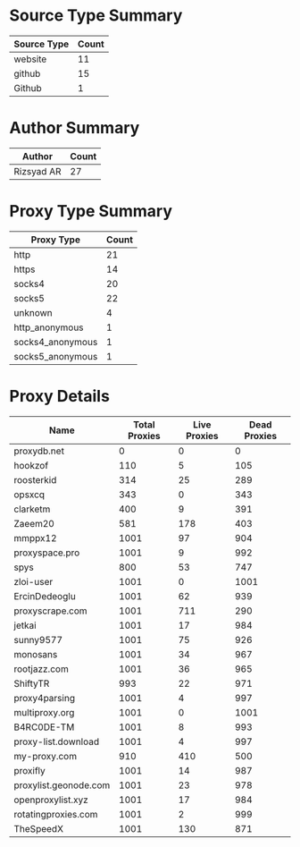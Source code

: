 # Source Type Summary

| Source Type | Count |
|-------------|-------|
| website | 11 |
| github | 15 |
| Github | 1 |


# Author Summary

| Author | Count |
|--------|-------|
| Rizsyad AR | 27 |


# Proxy Type Summary

| Proxy Type | Count |
|------------|-------|
| http | 21 |
| https | 14 |
| socks4 | 20 |
| socks5 | 22 |
| unknown | 4 |
| http_anonymous | 1 |
| socks4_anonymous | 1 |
| socks5_anonymous | 1 |


# Proxy Details

| Name | Total Proxies | Live Proxies | Dead Proxies |
|------|---------------|--------------|---------------|
| proxydb.net | 0 | 0 | 0 |
| hookzof | 110 | 5 | 105 |
| roosterkid | 314 | 25 | 289 |
| opsxcq | 343 | 0 | 343 |
| clarketm | 400 | 9 | 391 |
| Zaeem20 | 581 | 178 | 403 |
| mmppx12 | 1001 | 97 | 904 |
| proxyspace.pro | 1001 | 9 | 992 |
| spys | 800 | 53 | 747 |
| zloi-user | 1001 | 0 | 1001 |
| ErcinDedeoglu | 1001 | 62 | 939 |
| proxyscrape.com | 1001 | 711 | 290 |
| jetkai | 1001 | 17 | 984 |
| sunny9577 | 1001 | 75 | 926 |
| monosans | 1001 | 34 | 967 |
| rootjazz.com | 1001 | 36 | 965 |
| ShiftyTR | 993 | 22 | 971 |
| proxy4parsing | 1001 | 4 | 997 |
| multiproxy.org | 1001 | 0 | 1001 |
| B4RC0DE-TM | 1001 | 8 | 993 |
| proxy-list.download | 1001 | 4 | 997 |
| my-proxy.com | 910 | 410 | 500 |
| proxifly | 1001 | 14 | 987 |
| proxylist.geonode.com | 1001 | 23 | 978 |
| openproxylist.xyz | 1001 | 17 | 984 |
| rotatingproxies.com | 1001 | 2 | 999 |
| TheSpeedX | 1001 | 130 | 871 |
